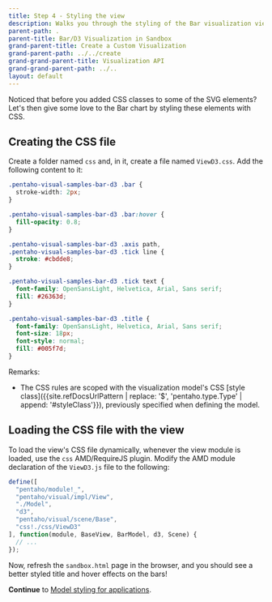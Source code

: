 ```yaml
---
title: Step 4 - Styling the view
description: Walks you through the styling of the Bar visualization view.
parent-path: .
parent-title: Bar/D3 Visualization in Sandbox
grand-parent-title: Create a Custom Visualization
grand-parent-path: ../../create
grand-grand-parent-title: Visualization API
grand-grand-parent-path: ../..
layout: default
---
```


Noticed that before you added CSS classes to some of the SVG elements? 
Let's then give some love to the Bar chart by styling these elements with CSS.

## Creating the CSS file

Create a folder named `css` and, in it, create a file named `ViewD3.css`. Add the following content to it:

```css
.pentaho-visual-samples-bar-d3 .bar {
  stroke-width: 2px;
}

.pentaho-visual-samples-bar-d3 .bar:hover {
  fill-opacity: 0.8;
}

.pentaho-visual-samples-bar-d3 .axis path,
.pentaho-visual-samples-bar-d3 .tick line {
  stroke: #cbdde8;
}

.pentaho-visual-samples-bar-d3 .tick text {
  font-family: OpenSansLight, Helvetica, Arial, Sans serif;
  fill: #26363d;
}

.pentaho-visual-samples-bar-d3 .title {
  font-family: OpenSansLight, Helvetica, Arial, Sans serif;
  font-size: 18px;
  font-style: normal;
  fill: #005f7d;
}
```

Remarks:
  - The CSS rules are scoped with the visualization model's
    CSS [style class]({{site.refDocsUrlPattern | replace: '$', 'pentaho.type.Type' | append: '#styleClass'}}), 
    previously specified when defining the model.

## Loading the CSS file with the view

To load the view's CSS file dynamically, whenever the view module is loaded, use the `css` AMD/RequireJS plugin.
Modify the AMD module declaration of the `ViewD3.js` file to the following:

```js
define([
  "pentaho/module!_",
  "pentaho/visual/impl/View",
  "./Model",
  "d3",
  "pentaho/visual/scene/Base",
  "css!./css/ViewD3"
], function(module, BaseView, BarModel, d3, Scene) {
  // ...
});
```

Now, refresh the `sandbox.html` page in the browser, and you should see a better styled title and hover effects on the bars!

**Continue** to [Model styling for applications](step5-model-styling).
